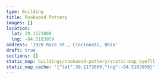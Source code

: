 ```yaml
---
type: Building
title: Rookwood Pottery
images: []
location:
  lat: 39.1173869
  lng: -84.5183959
address: '1920 Race St., Cincinnati, Ohio'
draft: true
sections: []
static_map: buildings/rookwood-pottery/static-map_bye7ll
static_map_cache: '{"lat":39.1173869,"lng":-84.5183959}'
---
```

